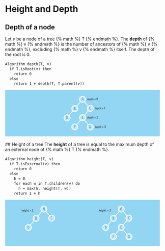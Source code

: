 # Height and Depth

## Depth of a node
Let *v* be a node of a tree {% math %} T {% endmath %}. The **depth** of {% math %} v {% endmath %} is the number of ancestors of {% math %} v {% endmath %}, excluding {% math %} v {% endmath %} itself. The depth of the root is 0.

```
Algorithm depth(T, v)
  if T.isRoot(v) then
    return 0
  else
    return 1 + depth(T, T.parent(v))
```

![Depth of a node](assets/depth-wide.png)

## Height of a tree
The **height** of a tree is equal to the maximum depth of an external node of {% math %} T {% endmath %}.

```
Algorithm height(T, v)
  if T.isExternal(v) then
    return 0
  else
    h = 0
    for each w in T.children(v) do
      h = max(h, height(T, w))
    return 1 + h
```

![Height of a tree](assets/height-wide.png)